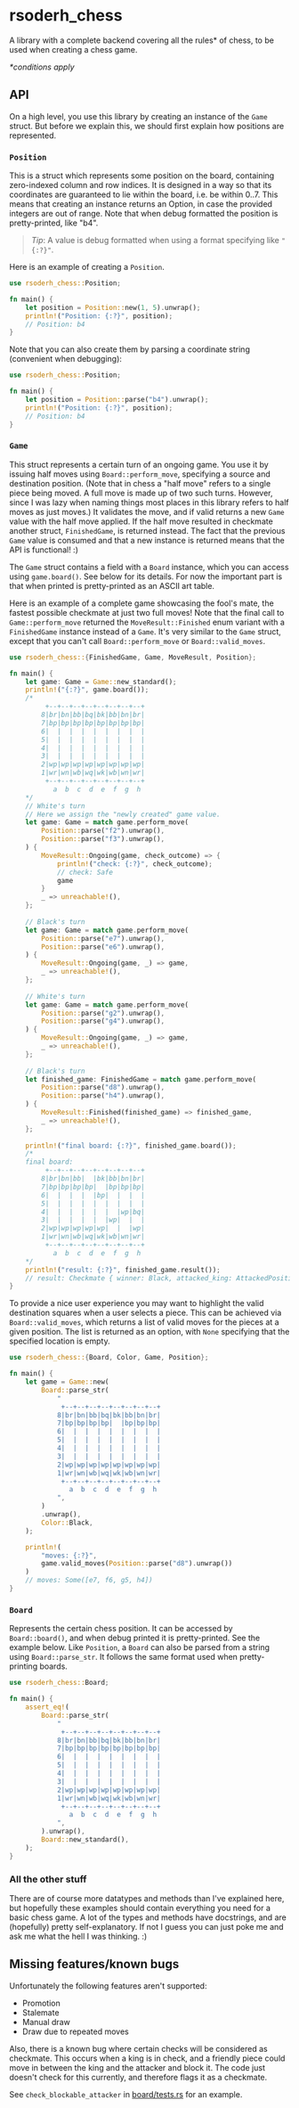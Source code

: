 # rsoderh_chess

A library with a complete backend covering all the rules* of chess, to be used when creating a chess game.

_*conditions apply_

## API

On a high level, you use this library by creating an instance of the `Game` struct. But before we explain this, we should first explain how positions are represented.

### `Position`

This is a struct which represents some position on the board, containing zero-indexed column and row indices. It is designed in a way so that its coordinates are guaranteed to lie within the board, i.e. be within 0..7. This means that creating an instance returns an Option, in case the provided integers are out of range. Note that when debug formatted the position is pretty-printed, like "b4".

> *Tip*: A value is debug formatted when using a format specifying like `"{:?}"`.

Here is an example of creating a `Position`.
```rust
use rsoderh_chess::Position;

fn main() {
    let position = Position::new(1, 5).unwrap();
    println!("Position: {:?}", position);
    // Position: b4
}
```

Note that you can also create them by parsing a coordinate string (convenient when debugging):
```rust
use rsoderh_chess::Position;

fn main() {
    let position = Position::parse("b4").unwrap();
    println!("Position: {:?}", position);
    // Position: b4
}
```

### `Game`

This struct represents a certain turn of an ongoing game. You use it by issuing half moves using `Board::perform_move`, specifying a source and destination position. (Note that in chess a "half move" refers to a single piece being moved. A full move is made up of two such turns. However, since I was lazy when naming things most places in this library refers to half moves as just moves.) It validates the move, and if valid returns a new `Game` value with the half move applied. If the half move resulted in checkmate another struct, `FinishedGame`, is returned instead. The fact that the previous `Game` value is consumed and that a new instance is returned means that the API is functional! :)

The `Game` struct contains a field with a `Board` instance, which you can access using `game.board()`. See below for its details. For now the important part is that when printed is pretty-printed as an ASCII art table.

Here is an example of a complete game showcasing the fool's mate, the fastest possible checkmate at just two full moves! Note that the final call to `Game::perform_move` returned the `MoveResult::Finished` enum variant with a `FinishedGame` instance instead of a `Game`. It's very similar to the `Game` struct, except that you can't call `Board::perform_move` or `Board::valid_moves`.

```rust
use rsoderh_chess::{FinishedGame, Game, MoveResult, Position};

fn main() {
    let game: Game = Game::new_standard();
    println!("{:?}", game.board());
    /*
         +--+--+--+--+--+--+--+--+
        8|br|bn|bb|bq|bk|bb|bn|br|
        7|bp|bp|bp|bp|bp|bp|bp|bp|
        6|  |  |  |  |  |  |  |  |
        5|  |  |  |  |  |  |  |  |
        4|  |  |  |  |  |  |  |  |
        3|  |  |  |  |  |  |  |  |
        2|wp|wp|wp|wp|wp|wp|wp|wp|
        1|wr|wn|wb|wq|wk|wb|wn|wr|
         +--+--+--+--+--+--+--+--+
           a  b  c  d  e  f  g  h
    */
    // White's turn
    // Here we assign the "newly created" game value.
    let game: Game = match game.perform_move(
        Position::parse("f2").unwrap(),
        Position::parse("f3").unwrap(),
    ) {
        MoveResult::Ongoing(game, check_outcome) => {
            println!("check: {:?}", check_outcome);
            // check: Safe
            game
        }
        _ => unreachable!(),
    };
    
    // Black's turn
    let game: Game = match game.perform_move(
        Position::parse("e7").unwrap(),
        Position::parse("e6").unwrap(),
    ) {
        MoveResult::Ongoing(game, _) => game,
        _ => unreachable!(),
    };
    
    // White's turn
    let game: Game = match game.perform_move(
        Position::parse("g2").unwrap(),
        Position::parse("g4").unwrap(),
    ) {
        MoveResult::Ongoing(game, _) => game,
        _ => unreachable!(),
    };
    
    // Black's turn
    let finished_game: FinishedGame = match game.perform_move(
        Position::parse("d8").unwrap(),
        Position::parse("h4").unwrap(),
    ) {
        MoveResult::Finished(finished_game) => finished_game,
        _ => unreachable!(),
    };
    
    println!("final board: {:?}", finished_game.board());
    /*
    final board: 
         +--+--+--+--+--+--+--+--+
        8|br|bn|bb|  |bk|bb|bn|br|
        7|bp|bp|bp|bp|  |bp|bp|bp|
        6|  |  |  |  |bp|  |  |  |
        5|  |  |  |  |  |  |  |  |
        4|  |  |  |  |  |  |wp|bq|
        3|  |  |  |  |  |wp|  |  |
        2|wp|wp|wp|wp|wp|  |  |wp|
        1|wr|wn|wb|wq|wk|wb|wn|wr|
         +--+--+--+--+--+--+--+--+
           a  b  c  d  e  f  g  h
    */
    println!("result: {:?}", finished_game.result());
    // result: Checkmate { winner: Black, attacked_king: AttackedPosition { piece: e1, attackers: [h4] } }
}
```

To provide a nice user experience you may want to highlight the valid destination squares when a user selects a piece. This can be achieved via `Board::valid_moves`, which returns a list of valid moves for the pieces at a given position. The list is returned as an option, with `None` specifying that the specified location is empty.

```rust
use rsoderh_chess::{Board, Color, Game, Position};

fn main() {
    let game = Game::new(
        Board::parse_str(
            "
             +--+--+--+--+--+--+--+--+
            8|br|bn|bb|bq|bk|bb|bn|br|
            7|bp|bp|bp|bp|  |bp|bp|bp|
            6|  |  |  |  |  |  |  |  |
            5|  |  |  |  |  |  |  |  |
            4|  |  |  |  |  |  |  |  |
            3|  |  |  |  |  |  |  |  |
            2|wp|wp|wp|wp|wp|wp|wp|wp|
            1|wr|wn|wb|wq|wk|wb|wn|wr|
             +--+--+--+--+--+--+--+--+
               a  b  c  d  e  f  g  h
            ",
        )
        .unwrap(),
        Color::Black,
    );

    println!(
        "moves: {:?}",
        game.valid_moves(Position::parse("d8").unwrap())
    )
    // moves: Some([e7, f6, g5, h4])
}
```

### `Board`

Represents the certain chess position. It can be accessed by `Board::board()`, and when debug printed it is pretty-printed. See the example below. Like `Position`, a `Board` can also be parsed from a string using `Board::parse_str`. It follows the same format used when pretty-printing boards.

```rust
use rsoderh_chess::Board;

fn main() {
    assert_eq!(
        Board::parse_str(
            "
             +--+--+--+--+--+--+--+--+
            8|br|bn|bb|bq|bk|bb|bn|br|
            7|bp|bp|bp|bp|bp|bp|bp|bp|
            6|  |  |  |  |  |  |  |  |
            5|  |  |  |  |  |  |  |  |
            4|  |  |  |  |  |  |  |  |
            3|  |  |  |  |  |  |  |  |
            2|wp|wp|wp|wp|wp|wp|wp|wp|
            1|wr|wn|wb|wq|wk|wb|wn|wr|
             +--+--+--+--+--+--+--+--+
               a  b  c  d  e  f  g  h
            ",
        ).unwrap(),
        Board::new_standard(),
    );
}
```

### All the other stuff

There are of course more datatypes and methods than I've explained here, but hopefully these examples should contain everything you need for a basic chess game. A lot of the types and methods have docstrings, and are (hopefully) pretty self-explanatory. If not I guess you can just poke me and ask me what the hell I was thinking. :)

## Missing features/known bugs

Unfortunately the following features aren't supported:
- Promotion
- Stalemate
- Manual draw
- Draw due to repeated moves

Also, there is a known bug where certain checks will be considered as checkmate. This occurs when a king is in check, and a friendly piece could move in between the king and the attacker and block it. The code just doesn't check for this currently, and therefore flags it as a checkmate.

See `check_blockable_attacker` in [board/tests.rs](./src/board/tests.rs) for an example.
